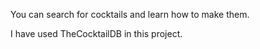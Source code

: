 You can search for cocktails and learn how to make them.

I have used TheCocktailDB in this project.